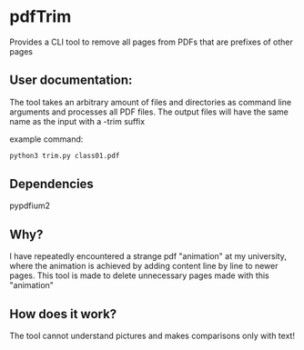 # pdfTrim
Provides a CLI tool to remove all pages from PDFs that are prefixes of other pages

## User documentation:
The tool takes an arbitrary amount of files and directories as command line arguments and processes all PDF files. The output files will have the same name as the input with a -trim suffix

example command:
```sh
python3 trim.py class01.pdf
```

## Dependencies
pypdfium2

## Why?
I have repeatedly encountered a strange pdf "animation" at my university, where the animation is achieved by adding content line by line to newer pages. This tool is made to delete unnecessary pages made with this "animation"

## How does it work?
The tool cannot understand pictures and makes comparisons only with text!
